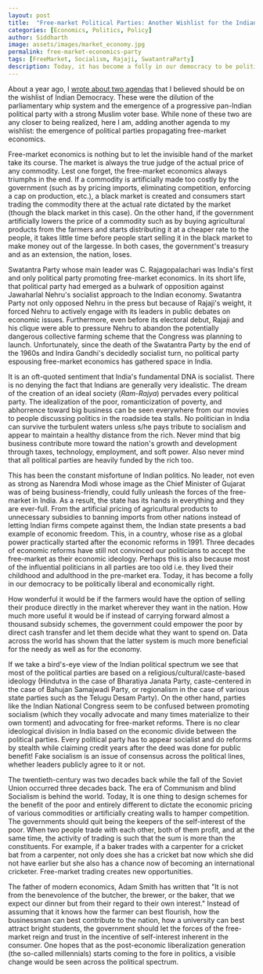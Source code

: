 ```yaml
---
layout: post
title:  "Free-market Political Parties: Another Wishlist for the Indian Democracy"
categories: [Economics, Politics, Policy]
author: Siddharth
image: assets/images/market_economy.jpg
permalink: free-market-economics-party
tags: [FreeMarket, Socialism, Rajaji, SwatantraParty]
description: Today, it has become a folly in our democracy to be politically liberal and economically right.
---
```

About a year ago, I <a target="_blank" href="https://ssiddharth.in/two-agendas-indian-democracy-wishlist">wrote about two agendas</a> that I believed should be on the wishlist of Indian Democracy. These were the dilution of the parliamentary whip system and the emergence of a progressive pan-Indian political party with a strong Muslim voter base. While none of these two are any closer to being realized, here I am, adding another agenda to my wishlist: the emergence of political parties propagating free-market economics.

Free-market economics is nothing but to let the invisible hand of the market take its course. The market is always the true judge of the actual price of any commodity. Lest one forget, the free-market economics always triumphs in the end. If a commodity is artificially made too costly by the government (such as by pricing imports, eliminating competition, enforcing a cap on production, etc.), a black market is created and consumers start trading the commodity there at the actual rate dictated by the market (though the black market in this case). On the other hand, if the government artificially lowers the price of a commodity such as by buying agricultural products from the farmers and starts distributing it at a cheaper rate to the people, it takes little time before people start selling it in the black market to make money out of the largesse. In both cases, the government's treasury and as an extension, the nation, loses.

Swatantra Party whose main leader was C. Rajagopalachari was India's first and only political party promoting free-market economics. In its short life, that political party had emerged as a bulwark of opposition against Jawaharlal Nehru's socialist approach to the Indian economy. Swatantra Party not only opposed Nehru in the press but because of Rajaji's weight, it forced Nehru to actively engage with its leaders in public debates on economic issues. Furthermore, even before its electoral debut, Rajaji and his clique were able to pressure Nehru to abandon the potentially dangerous collective farming scheme that the Congress was planning to launch. Unfortunately, since the death of the Swatantra Party by the end of the 1960s and Indira Gandhi's decidedly socialist turn, no political party espousing free-market economics has gathered space in India.

It is an oft-quoted sentiment that India's fundamental DNA is socialist. There is no denying the fact that Indians are generally very idealistic. The dream of the creation of an ideal society (<i>Ram-Rajya</i>) pervades every political party. The idealization of the poor, romanticization of poverty, and abhorrence toward big business can be seen everywhere from our movies to people discussing politics in the roadside tea stalls. No politician in India can survive the turbulent waters unless s/he pays tribute to socialism and appear to maintain a healthy distance from the rich. Never mind that big business contribute more toward the nation's growth and development through taxes, technology, employment, and soft power. Also never mind that all political parties are heavily funded by the rich too.

This has been the constant misfortune of Indian politics. No leader, not even as strong as Narendra Modi whose image as the Chief Minister of Gujarat was of being business-friendly, could fully unleash the forces of the free-market in India. As a result, the state has its hands in everything and they are ever-full. From the artificial pricing of agricultural products to unnecessary subsidies to banning imports from other nations instead of letting Indian firms compete against them, the Indian state presents a bad example of economic freedom. This, in a country, whose rise as a global power practically started after the economic reforms in 1991. Three decades of economic reforms have still not convinced our politicians to accept the free-market as their economic ideology. Perhaps this is also because most of the influential politicians in all parties are too old i.e. they lived their childhood and adulthood in the pre-market era. Today, it has become a folly in our democracy to be politically liberal and economically right.

How wonderful it would be if the farmers would have the option of selling their produce directly in the market wherever they want in the nation. How much more useful it would be if instead of carrying forward almost a thousand subsidy schemes, the government could empower the poor by direct cash transfer and let them decide what they want to spend on. Data across the world has shown that the latter system is much more beneficial for the needy as well as for the economy.

If we take a bird's-eye view of the Indian political spectrum we see that most of the political parties are based on a religious/cultural/caste-based ideology (Hindutva in the case of Bharatiya Janata Party, caste-centered in the case of Bahujan Samajwadi Party, or regionalism in the case of various state parties such as the Telugu Desam Party). On the other hand, parties like the Indian National Congress seem to be confused between promoting socialism (which they vocally advocate and many times materialize to their own torment) and advocating for free-market reforms. There is no clear ideological division in India based on the economic divide between the political parties. Every political party has to appear socialist and do reforms by stealth while claiming credit years after the deed was done for public benefit! Fake socialism is an issue of consensus across the political lines, whether leaders publicly agree to it or not.

The twentieth-century was two decades back while the fall of the Soviet Union occurred three decades back. The era of Communism and blind Socialism is behind the world. Today, It is one thing to design schemes for the benefit of the poor and entirely different to dictate the economic pricing of various commodities or artificially creating walls to hamper competition. The governments should quit being the keepers of the self-interest of the poor. When two people trade with each other, both of them profit, and at the same time, the activity of trading is such that the sum is more than the constituents. For example, if a baker trades with a carpenter for a cricket bat from a carpenter, not only does she has a cricket bat now which she did not have earlier but she also has a chance now of becoming an international cricketer. Free-market trading creates new opportunities.

The father of modern economics, Adam Smith has written that "It is not from the benevolence of the butcher, the brewer, or the baker, that we expect our dinner but from their regard to their own interest." Instead of assuming that it knows how the farmer can best flourish, how the businessman can best contribute to the nation, how a university can best attract bright students, the government should let the forces of the free-market reign and trust in the incentive of self-interest inherent in the consumer. One hopes that as the post-economic liberalization generation (the so-called millennials) starts coming to the fore in politics, a visible change would be seen across the political spectrum.